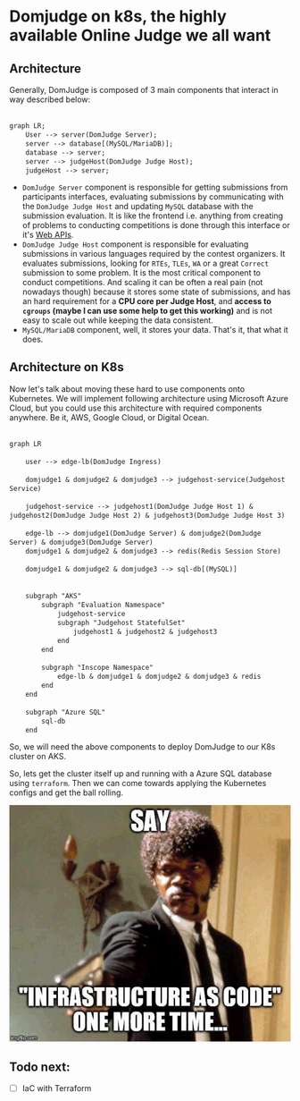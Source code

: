 # Domjudge on k8s, the highly available Online Judge we all want

## Architecture

Generally, DomJudge is composed of 3 main components that interact in way described below:


```mermaid

graph LR;
    User --> server(DomJudge Server);
    server --> database[(MySQL/MariaDB)];
    database --> server;
    server --> judgeHost(DomJudge Judge Host);
    judgeHost --> server;

```

- `DomJudge Server` component is responsible for getting submissions from participants interfaces, evaluating submissions by communicating with the `DomJudge Judge Host` and updating `MySQL` database with the submission evaluation. It is like the frontend i.e. anything from creating of problems to conducting competitions is done through this interface or it's [Web APIs](https://www.domjudge.org/demoweb/api/doc).
- `DomJudge Judge Host` component is responsible for evaluating submissions in various languages required by the contest organizers. It evaluates submissions, looking for `RTEs`, `TLEs`, `WA` or a great `Correct` submission to some problem. It is the most critical component to conduct competitions. And scaling it can be often a real pain (not nowadays though) because it stores some state of submissions, and has an hard requirement for a **CPU core per Judge Host**, and **access to `cgroups` (maybe I can use some help to get this working)** and is not easy to scale out while keeping the data consistent.
- `MySQL/MariaDB` component, well, it stores your data. That's it, that what it does.


## Architecture on K8s

Now let's talk about moving these hard to use components onto Kubernetes. We will implement following architecture using Microsoft Azure Cloud, but you could use this architecture with required components anywhere. Be it, AWS, Google Cloud, or Digital Ocean.

```mermaid

graph LR
    
    user --> edge-lb(DomJudge Ingress)

    domjudge1 & domjudge2 & domjudge3 --> judgehost-service(Judgehost Service)
    
    judgehost-service --> judgehost1(DomJudge Judge Host 1) & judgehost2(DomJudge Judge Host 2) & judgehost3(DomJudge Judge Host 3)

    edge-lb --> domjudge1(DomJudge Server) & domjudge2(DomJudge Server) & domjudge3(DomJudge Server)
    domjudge1 & domjudge2 & domjudge3 --> redis(Redis Session Store)

    domjudge1 & domjudge2 & domjudge3 --> sql-db[(MySQL)]
    

    subgraph "AKS"
        subgraph "Evaluation Namespace"
            judgehost-service
            subgraph "Judgehost StatefulSet"
                judgehost1 & judgehost2 & judgehost3
            end
        end

        subgraph "Inscope Namespace"
            edge-lb & domjudge1 & domjudge2 & domjudge3 & redis
        end
    end

    subgraph "Azure SQL"
        sql-db
    end

```

So, we will need the above components to deploy DomJudge to our K8s cluster on AKS.

So, lets get the cluster itself up and running with a Azure SQL database using `terraform`. Then we can come towards applying the Kubernetes configs and get the ball rolling.


<p align="center">
  <img src="static/terraform-meme.jpeg" />
</p>


## Todo next:

- [ ] IaC with Terraform
